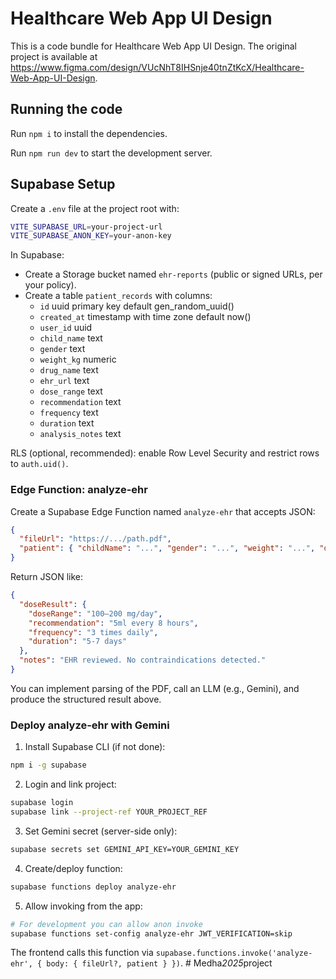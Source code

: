 
  # Healthcare Web App UI Design

  This is a code bundle for Healthcare Web App UI Design. The original project is available at https://www.figma.com/design/VUcNhT8IHSnje40tnZtKcX/Healthcare-Web-App-UI-Design.

## Running the code

Run `npm i` to install the dependencies.

Run `npm run dev` to start the development server.

## Supabase Setup

Create a `.env` file at the project root with:

```bash
VITE_SUPABASE_URL=your-project-url
VITE_SUPABASE_ANON_KEY=your-anon-key
```

In Supabase:
- Create a Storage bucket named `ehr-reports` (public or signed URLs, per your policy).
- Create a table `patient_records` with columns:
  - `id` uuid primary key default gen_random_uuid()
  - `created_at` timestamp with time zone default now()
  - `user_id` uuid
  - `child_name` text
  - `gender` text
  - `weight_kg` numeric
  - `drug_name` text
  - `ehr_url` text
  - `dose_range` text
  - `recommendation` text
  - `frequency` text
  - `duration` text
  - `analysis_notes` text

RLS (optional, recommended): enable Row Level Security and restrict rows to `auth.uid()`.

### Edge Function: analyze-ehr
Create a Supabase Edge Function named `analyze-ehr` that accepts JSON:

```json
{
  "fileUrl": "https://.../path.pdf",
  "patient": { "childName": "...", "gender": "...", "weight": "...", "drugName": "..." }
}
```

Return JSON like:

```json
{
  "doseResult": {
    "doseRange": "100–200 mg/day",
    "recommendation": "5ml every 8 hours",
    "frequency": "3 times daily",
    "duration": "5-7 days"
  },
  "notes": "EHR reviewed. No contraindications detected."
}
```

You can implement parsing of the PDF, call an LLM (e.g., Gemini), and produce the structured result above.

### Deploy analyze-ehr with Gemini

1) Install Supabase CLI (if not done):
```bash
npm i -g supabase
```

2) Login and link project:
```bash
supabase login
supabase link --project-ref YOUR_PROJECT_REF
```

3) Set Gemini secret (server-side only):
```bash
supabase secrets set GEMINI_API_KEY=YOUR_GEMINI_KEY
```

4) Create/deploy function:
```bash
supabase functions deploy analyze-ehr
```

5) Allow invoking from the app:
```bash
# For development you can allow anon invoke
supabase functions set-config analyze-ehr JWT_VERIFICATION=skip
```

The frontend calls this function via `supabase.functions.invoke('analyze-ehr', { body: { fileUrl?, patient } })`.
  #   M e d h a _ 2 0 2 5 _ p r o j e c t  
 